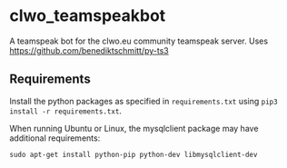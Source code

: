 # clwo_teamspeakbot
A teamspeak bot for the clwo.eu community teamspeak server. 
Uses https://github.com/benediktschmitt/py-ts3

## Requirements
Install the python packages as specified in `requirements.txt` using `pip3 install -r requirements.txt`.

When running Ubuntu or Linux, the mysqlclient package may have additional requirements:

`sudo apt-get install python-pip python-dev libmysqlclient-dev`
